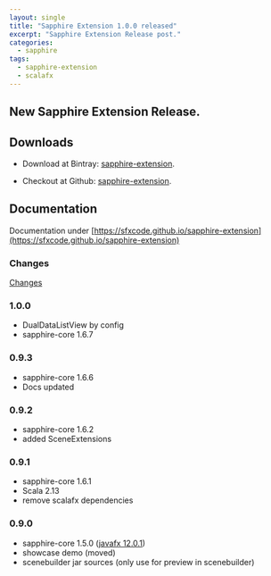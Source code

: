 ```yaml
---
layout: single
title: "Sapphire Extension 1.0.0 released"
excerpt: "Sapphire Extension Release post."
categories: 
  - sapphire  
tags: 
  - sapphire-extension
  - scalafx
---
```



## New Sapphire Extension Release.


## Downloads

* Download at Bintray: [sapphire-extension](https://bintray.com/sfxcode/maven/sapphire-extension/0.4.5).

* Checkout at Github: [sapphire-extension](https://github.com/sfxcode/sapphire-extension).

## Documentation

Documentation under [https://sfxcode.github.io/sapphire-extension](https://sfxcode.github.io/sapphire-extension)

### Changes

[Changes](http://sfxcode.github.io/sapphire-core/changes.html)

### 1.0.0
* DualDataListView by config
* sapphire-core 1.6.7

### 0.9.3
* sapphire-core 1.6.6
* Docs updated

### 0.9.2
* sapphire-core 1.6.2
* added SceneExtensions

### 0.9.1
* sapphire-core 1.6.1
* Scala 2.13
* remove scalafx dependencies

### 0.9.0
* sapphire-core 1.5.0 ([javafx 12.0.1](https://github.com/javafxports/openjdk-jfx/blob/jfx-12/doc-files/release-notes-12.md#release-notes-for-javafx-12))
* showcase demo (moved)
* scenebuilder jar sources (only use for preview in scenebuilder)
